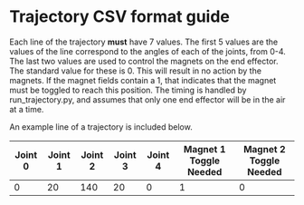 # Trajectory CSV format guide

Each line of the trajectory **must** have 7 values.
The first 5 values are the values of the line correspond to the angles of each of the joints, from 0-4. The last two values are used to control the magnets on the end effector. The standard value for these is 0. This will result in no action by the magnets. If the magnet fields contain a 1, that indicates that the magnet must be toggled to reach this position. The timing is handled by run_trajectory.py, and assumes that only one end effector will be in the air at a time. 

An example line of a trajectory is included below.

| Joint 0 | Joint 1 | Joint 2 | Joint 3 | Joint 4 | Magnet 1 Toggle Needed | Magnet 2 Toggle Needed |
| --- | --- | --- | --- | --- | --- | --- |
| 0 | 20 | 140 | 20 | 0 | 1 | 0 |
